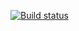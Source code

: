 [![Build status](https://ci.appveyor.com/api/projects/status/33hd0lau7pluh03b?svg=true)](https://ci.appveyor.com/project/Elvirin9/card)
